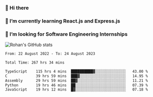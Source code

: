 ### 👋 Hi there 

<!--
**rohznmdev/rohznmdev** is a ✨ _special_ ✨ repository because its `README.md` (this file) appears on your GitHub profile.

Here are some ideas to get you started:

- 🔭 I’m currently working on ...
- 🌱 I’m currently learning Ruby and Ruby on Rails
- 👯 I’m looking to collaborate on ...
- 🤔 I’m looking for help with ...
- 💬 Ask me about ...
- 📫 How to reach me: ...
- 😄 Pronouns: ...
- ⚡ Fun fact: ...
-->
### 🌱 I’m currently learning React.js and Express.js
### 🤔 I’m looking for Software Engineering Internships
![Rohan's GitHub stats](https://github-readme-stats.vercel.app/api?username=rohznmdev&theme=dark&show_icons=true)

<!--START_SECTION:waka-->

```txt
From: 22 August 2022 - To: 24 August 2023

Total Time: 267 hrs 34 mins

TypeScript    115 hrs 4 mins  ██████████▓░░░░░░░░░░░░░░   43.00 %
C             39 hrs 59 mins  ███▓░░░░░░░░░░░░░░░░░░░░░   14.95 %
Assembly      29 hrs 59 mins  ██▓░░░░░░░░░░░░░░░░░░░░░░   11.21 %
Python        19 hrs 46 mins  ██░░░░░░░░░░░░░░░░░░░░░░░   07.39 %
JavaScript    19 hrs 12 mins  █▓░░░░░░░░░░░░░░░░░░░░░░░   07.18 %
```

<!--END_SECTION:waka-->
